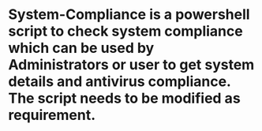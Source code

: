 # System-Compliance is a powershell script to check system compliance which can be used by Administrators or user to get system details and antivirus compliance. The script needs to be modified as  requirement.

